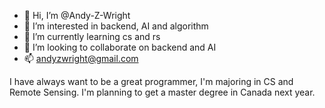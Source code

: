 - 👋 Hi, I’m @Andy-Z-Wright
- 👀 I’m interested in backend, AI and algorithm
- 🌱 I’m currently learning cs and rs
- 💞️ I’m looking to collaborate on backend and AI
- 📫 andyzwright@gmail.com

I have always want to be a great programmer, I'm majoring in CS and Remote Sensing. I'm planning to get a master degree in Canada next year.
